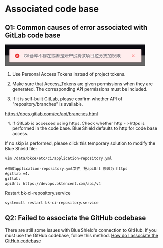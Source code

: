 # Associated code base

## Q1: Common causes of error associated with GitLab code base

![img](../../../.gitbook/assets/repo_gitlab.png)

1. Use Personal Access Tokens instead of project tokens.

2. Make sure that Access_Tokens are given permissions when they are generated. The corresponding API permissions must be included.

3. If it is self-built GitLab, please confirm whether API of "repository/branches" is available.

https://docs.gitlab.com/ee/api/branches.html

4. If GitLab is accessed using https. Check whether http - >https is performed in the code base. Blue Shield defaults to http for code base access.

If no skip is performed, please click this temporary solution to modify the Blue Shield file:

```
vim /data/bkce/etc/ci/application-repository.yml

#修改application-repository.yml文件，把apiUrl 修改为 https
#gitlab v4.
gitlab:
apiUrl: https://devops.bktencent.com/api/v4
```

Restart bk-ci-repository.service

```
systemctl restart bk-ci-repository.service
```

## Q2: Failed to associate the GitHub codebase

There are still some issues with Blue Shield's connection to GItHub. If you must use the GitHub codebase, follow this method. [How do I associate the GitHub codebase](https://bk.tencent.com/s-mart/community/question/3184?type=article)